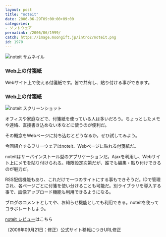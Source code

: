 ```yaml
---
layout: post
title: "noteit"
date: 2006-06-29T09:00:00+09:00
categories:
- ソフトウェア
permalink: /2006/06/1999/
catch: https://image.moongift.jp/intro2/noteit.png
id: 1970
---
```

 ![noteit サムネイル](https://image.moongift.jp/intro2/noteit.t.png "noteit サムネイル")
  

### Web上の付箋紙
  
Webサイト上で使える付箋紙です。皆で共有し、貼り付ける事ができます。  
<!--more-->  

### Web上の付箋紙
  

![noteit スクリーンショット](https://image.moongift.jp/intro2/noteit.png "noteit スクリーンショット")

  

オフィスや家庭などで、付箋紙を使っている人は多いだろう。ちょっとしたメモや連絡、直接書き込めない本などに使うのが便利だ。

  

その概念をWebページに持ち込むとどうなるか。ぜひ試してみよう。

  

今回紹介するフリーウェアはnoteit、Webページに貼れる付箋紙だ。

  

noteitはサーバインストール型のアプリケーションだ。Ajaxを利用し、Webサイト上にメモを貼り付けられる。権限設定次第だが、誰でも編集・貼り付けできるのが魅力だ。

  

RSS配信機能もあり、これだけで一つのサイトにする事もできそうだ。IDで管理され、各ページごとに付箋を使い分けることも可能だ。別ライブラリを導入する事で、画像アップロード機能も利用できるようになる。

  

ブログのコメントとしてや、お知らせ機能としても利用できる。noteitを使ってコラボレートしよう。

  

[noteit レビュー](http://fw.moongift.jp/review/i-2005.html)はこちら

  

（2006年09月21日：修正）公式サイト移転につきURL修正

